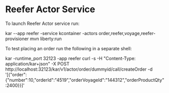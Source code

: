 # Reefer Actor Service

To launch Reefer Actor service run:

kar --app reefer -service kcontainer -actors order,reefer,voyage,reefer-provisioner mvn liberty:run

To test placing an order run the following in a separate shell:

kar -runtime_port 32123 -app reefer curl -s -H "Content-Type: application/kar+json" -X POST http://localhost:32123/kar/v1/actor/order/dummyid/call/createOrder -d '[{"order":{"number":10,"orderId":"4519","orderVoyageId":"144312","orderProductQty":2400}}]'
